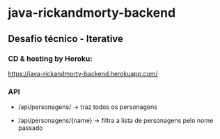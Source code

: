 # java-rickandmorty-backend

## Desafio técnico - Iterative

### CD & hosting by Heroku:
https://java-rickandmorty-backend.herokuapp.com/

### API

* /api/personagens/ -> traz todos os personagens

* /api/personagens/{name} -> filtra a lista de personagens pelo nome passado
